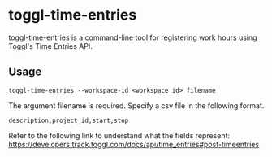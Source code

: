 # toggl-time-entries

toggl-time-entries is a command-line tool for registering work hours using Toggl's Time Entries API.

## Usage

```
toggl-time-entries --workspace-id <workspace id> filename
```

The argument filename is required. Specify a csv file in the following format.

```
description,project_id,start,stop
```

Refer to the following link to understand what the fields represent:
https://developers.track.toggl.com/docs/api/time_entries#post-timeentries
